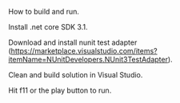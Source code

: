 How to build and run.

Install .net core SDK 3.1.

Download and install nunit test adapter (https://marketplace.visualstudio.com/items?itemName=NUnitDevelopers.NUnit3TestAdapter).

Clean and build solution in Visual Studio.

Hit f11 or the play button to run.

